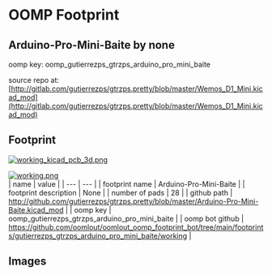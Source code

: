 # OOMP Footprint  
## Arduino-Pro-Mini-Baite  by none  
  
oomp key: oomp_gutierrezps_gtrzps_arduino_pro_mini_baite  
  
source repo at: [http://gitlab.com/gutierrezps/gtrzps.pretty/blob/master/Wemos_D1_Mini.kicad_mod](http://gitlab.com/gutierrezps/gtrzps.pretty/blob/master/Wemos_D1_Mini.kicad_mod)  
## Footprint  
  
[![working_kicad_pcb_3d.png](working_kicad_pcb_3d_600.png)](working_kicad_pcb_3d.png)  
  
[![working.png](working_600.png)](working.png)  
| name | value | 
| --- | --- | 
| footprint name | Arduino-Pro-Mini-Baite | 
| footprint description | None | 
| number of pads | 28 | 
| github path | http://github.com/gutierrezps/gtrzps.pretty/blob/master/Arduino-Pro-Mini-Baite.kicad_mod | 
| oomp key | oomp_gutierrezps_gtrzps_arduino_pro_mini_baite | 
| oomp bot github | https://github.com/oomlout/oomlout_oomp_footprint_bot/tree/main/footprints/gutierrezps_gtrzps_arduino_pro_mini_baite/working | 
## Images  

